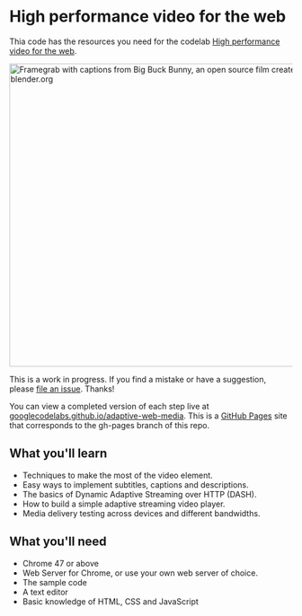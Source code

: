 # High performance video for the web

Thia code has the resources you need for the codelab [High performance video for the web](https://codelabs.developers.google.com/codelabs/adaptive-web-media/#0).

<a href="http://googlecodelabs.github.io/adaptive-web-media/step-03/" title="Step 3 live on GitHub Pages"><img src="https://goo.gl/QVJrmV" alt="Framegrab with captions from Big Buck Bunny, an open source film created by blender.org" width="540" /></a>

This is a work in progress. If you find a mistake or have a suggestion, please [file an issue](https://github.com/googlecodelabs/adaptive-web-media/issues). Thanks!

You can view a completed version of each step live at [googlecodelabs.github.io/adaptive-web-media](https://googlecodelabs.github.io/adaptive-web-media/). This is a [GitHub Pages](https://pages.github.com) site that corresponds to the gh-pages branch of this repo.

## What you'll learn
* Techniques to make the most of the video element.
* Easy ways to implement subtitles, captions and descriptions.
* The basics of Dynamic Adaptive Streaming over HTTP (DASH).
* How to build a simple adaptive streaming video player.
* Media delivery testing across devices and different bandwidths.

## What you'll need
* Chrome 47 or above
* Web Server for Chrome, or use your own web server of choice.
* The sample code
* A text editor
* Basic knowledge of HTML, CSS and JavaScript
